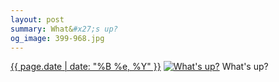 ```yaml
---
layout: post
summary: What&#x27;s up?
og_image: 399-968.jpg
---
```


<p>
  <time><a href="/399">{{ page.date | date: "%B %e, %Y" }}</a></time>
  <a href="/399"><img src="{{ site.assets_url }}/399-484.jpg" srcset="{{ site.assets_url }}/399-968.jpg 968w, {{ site.assets_url }}/399-726.jpg 726w, {{ site.assets_url }}/399-484.jpg 484w, {{ site.assets_url }}/399-242.jpg 242w" sizes="(min-width: 700px) 50vw, calc(100vw - 2rem)" alt="What&#x27;s up?" /></a>
  <span>What&#x27;s up?</span>
</p>
